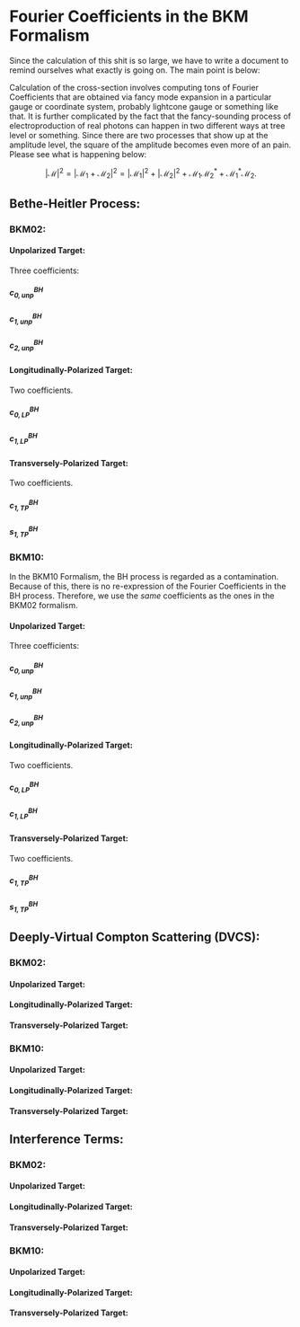 # Fourier Coefficients in the BKM Formalism

Since the calculation of this shit is so large, we have to write a document to remind ourselves what exactly is going on. The main point is below:

Calculation of the cross-section involves computing tons of Fourier Coefficients that are obtained via fancy mode expansion in a particular gauge or coordinate system, probably lightcone gauge or something like that. It is further complicated by the fact that the fancy-sounding process of electroproduction of real photons can happen in two different ways at tree level or something. Since there are two processes that show up at the amplitude level, the square of the amplitude becomes even more of an pain. Please see what is happening below:

$$ |\mathcal{M}|^{2} = |\mathcal{M}_{1} + \mathcal{M}_{2}|^{2} = |\mathcal{M}_{1}|^{2} + |\mathcal{M}_{2}|^{2} + \mathcal{M}_{1} \mathcal{M}_{2}^{*} + \mathcal{M}_{1}^{*} \mathcal{M}_{2}. $$

## Bethe-Heitler Process:

### BKM02:

#### Unpolarized Target:

Three coefficients:

##### $c_{0, \text{unp}}^{BH}$

##### $c_{1, \text{unp}}^{BH}$

##### $c_{2, \text{unp}}^{BH}$

#### Longitudinally-Polarized Target:

Two coefficients.

##### $c_{0, \text{LP}}^{BH}$

##### $c_{1, \text{LP}}^{BH}$

#### Transversely-Polarized Target:

Two coefficients.

##### $c_{1, \text{TP}}^{BH}$

##### $s_{1, \text{TP}}^{BH}$

### BKM10:

In the BKM10 Formalism, the BH process is regarded as a contamination. Because of this, there is no re-expression of the Fourier Coefficients in the BH process. Therefore, we use the *same* coefficients as the ones in the BKM02 formalism.

#### Unpolarized Target:

Three coefficients:

##### $c_{0, \text{unp}}^{BH}$

##### $c_{1, \text{unp}}^{BH}$

##### $c_{2, \text{unp}}^{BH}$

#### Longitudinally-Polarized Target:

Two coefficients.

##### $c_{0, \text{LP}}^{BH}$

##### $c_{1, \text{LP}}^{BH}$

#### Transversely-Polarized Target:

Two coefficients.

##### $c_{1, \text{TP}}^{BH}$

##### $s_{1, \text{TP}}^{BH}$

## Deeply-Virtual Compton Scattering (DVCS):

### BKM02:

#### Unpolarized Target:

#### Longitudinally-Polarized Target:

#### Transversely-Polarized Target:

### BKM10:

#### Unpolarized Target:

#### Longitudinally-Polarized Target:

#### Transversely-Polarized Target:

## Interference Terms:

### BKM02:

#### Unpolarized Target:

#### Longitudinally-Polarized Target:

#### Transversely-Polarized Target:

### BKM10:

#### Unpolarized Target:

#### Longitudinally-Polarized Target:

#### Transversely-Polarized Target:
